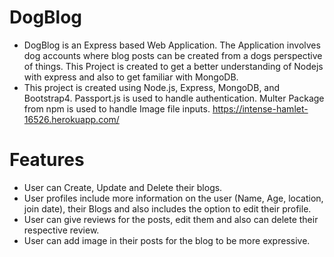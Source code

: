 # DogBlog

* DogBlog is an Express based Web Application. The Application involves dog accounts where blog posts can be created from a dogs perspective of things. This Project is created to get a better understanding of Nodejs with express and also to get familiar with MongoDB.
* This project is created using Node.js, Express, MongoDB, and Bootstrap4. Passport.js is used to handle authentication. Multer Package from npm is used to handle Image file inputs.
https://intense-hamlet-16526.herokuapp.com/

# Features

* User can Create, Update and Delete their blogs.
* User profiles include more information on the user (Name, Age, location, join date), their Blogs and also includes the option to edit their profile.
* User can give reviews for the posts, edit them and also can delete their respective review.
* User can add image in their posts for the blog to be more expressive.


